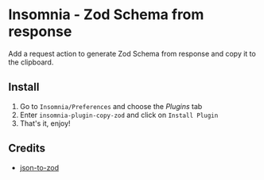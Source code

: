 # Insomnia - Zod Schema from response

Add a request action to generate Zod Schema from response and copy it to the clipboard.

## Install

1. Go to `Insomnia/Preferences` and choose the *Plugins* tab
2. Enter `insomnia-plugin-copy-zod` and click on `Install Plugin`
3. That's it, enjoy!

## Credits
- [json-to-zod](https://github.com/rsinohara/json-to-zod)